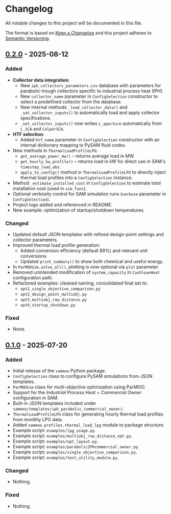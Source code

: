 # Changelog

All notable changes to this project will be documented in this file.

The format is based on [Keep a Changelog](https://keepachangelog.com/en/1.0.0/)
and this project adheres to [Semantic Versioning](https://semver.org/spec/v2.0.0.html).

## [0.2.0] - 2025-08-12

### Added
- **Collector data integration**:
  - New `iph_collectors_parameters.csv` database with parameters for parabolic-trough collectors specific to industrial process heat (IPH).
  - New `collector_name` parameter in `ConfigSelection` constructor to select a predefined collector from the database.
  - New internal methods `_load_collector_data()` and `_set_collector_inputs()` to automatically load and apply collector specifications.
  - `_set_collector_inputs()` now writes `L_aperture` automatically from `L_SCA` and `ColperSCA`.
- **HTF selection**:
  - Added `htf_name` parameter in `ConfigSelection` constructor with an internal dictionary mapping to PySAM fluid codes.
- New methods in `ThermalLoadProfileLPG`:
  - `get_average_power_mw()` – returns average load in MW.
  - `get_hourly_kw_profile()` – returns load in kW for direct use in SAM's `timestep_load_abs`.
  - `apply_to_config()` method in `ThermalLoadProfileLPG` to directly inject thermal load profiles into a `ConfigSelection` instance.
- Method `_estimate_installed_cost` in `ConfigSelection` to estimate total installation cost (used in `sim_func`).
- Optional verbosity control for SAM simulation runs (`verbose` parameter in `ConfigSelection`).
- Project logo added and referenced in README.
- New example: optimization of startup/shutdown temperatures.

### Changed
- Updated default JSON templates with refined design-point settings and collector parameters.
- Improved thermal load profile generation:
  - Added conversion efficiency (default 89%) and relevant unit conversions.
  - Updated `print_summary()` to show both chemical and useful energy.
- In `ParMOOSim.solve_all()`, plotting is now optional via `plot` parameter.
- Removed unintended modification of `system_capacity` in `CashloanHeat` configuration path.
- Refactored examples: cleaned naming, consolidated final set to:
  - `opt1_single_objective_comparison.py`
  - `opt2_design_point_multiobj.py`
  - `opt3_multiobj_row_distance.py`
  - `opt4_startup_shutdown.py`

### Fixed
- None.

## [0.1.0] - 2025-07-20
### Added
- Initial release of the `sammoo` Python package.
- `ConfigSelection` class to configure PySAM simulations from JSON templates.
- `ParMOOSim` class for multi-objective optimization using ParMOO.
- Support for the *Industrial Process Heat* + *Commercial Owner* configuration in SAM.
- Built-in JSON templates included under `sammoo/templates/iph_parabolic_commercial_owner/`.
- `ThermalLoadProfileLPG` class for generating hourly thermal load profiles from monthly LPG data.
- Added `sammoo.profiles.thermal_load_lpg` module to package structure.
- Example script: `examples/lpg_usage.py`.
- Example script: `examples/multiobj_row_distance_opt.py`.
- Example script: `examples/opt_layout.py`.
- Example script: `examples/parabolicIPHcommercial_owner.py`.
- Example script: `examples/single_objective_comparison.py`.
- Example script: `examples/test_utility_module.py`.

### Changed
- Nothing.

### Fixed
- Nothing.

[0.2.0]: https://github.com/ppadillaq/sammoo/releases/tag/v0.2.0
[0.1.0]: https://github.com/ppadillaq/sammoo/releases/tag/v0.1.0

